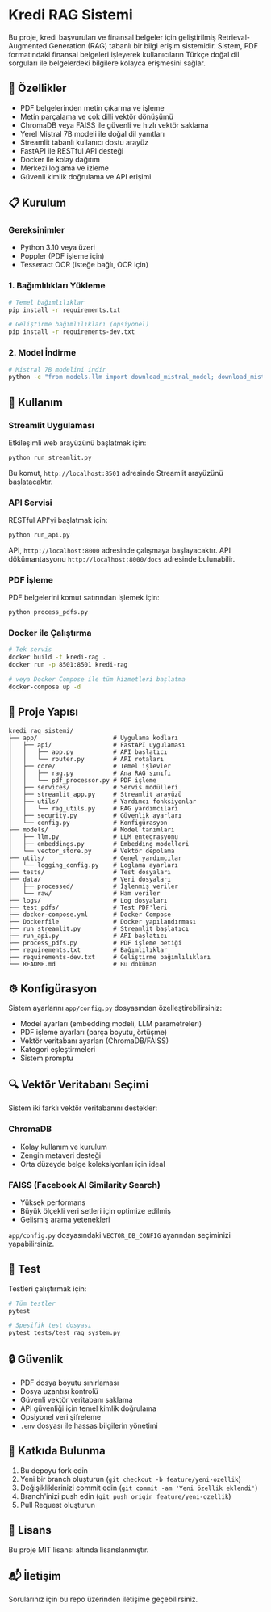 # Kredi RAG Sistemi

Bu proje, kredi başvuruları ve finansal belgeler için geliştirilmiş Retrieval-Augmented Generation (RAG) tabanlı bir bilgi erişim sistemidir. Sistem, PDF formatındaki finansal belgeleri işleyerek kullanıcıların Türkçe doğal dil sorguları ile belgelerdeki bilgilere kolayca erişmesini sağlar.

## 🚀 Özellikler

- PDF belgelerinden metin çıkarma ve işleme
- Metin parçalama ve çok dilli vektör dönüşümü
- ChromaDB veya FAISS ile güvenli ve hızlı vektör saklama
- Yerel Mistral 7B modeli ile doğal dil yanıtları
- Streamlit tabanlı kullanıcı dostu arayüz
- FastAPI ile RESTful API desteği
- Docker ile kolay dağıtım
- Merkezi loglama ve izleme
- Güvenli kimlik doğrulama ve API erişimi

## 📋 Kurulum

### Gereksinimler

- Python 3.10 veya üzeri
- Poppler (PDF işleme için)
- Tesseract OCR (isteğe bağlı, OCR için)

### 1. Bağımlılıkları Yükleme

```bash
# Temel bağımlılıklar
pip install -r requirements.txt

# Geliştirme bağımlılıkları (opsiyonel)
pip install -r requirements-dev.txt
```

### 2. Model İndirme

```bash
# Mistral 7B modelini indir
python -c "from models.llm import download_mistral_model; download_mistral_model()"
```

## 🔧 Kullanım

### Streamlit Uygulaması

Etkileşimli web arayüzünü başlatmak için:

```bash
python run_streamlit.py
```

Bu komut, `http://localhost:8501` adresinde Streamlit arayüzünü başlatacaktır.

### API Servisi

RESTful API'yi başlatmak için:

```bash
python run_api.py
```

API, `http://localhost:8000` adresinde çalışmaya başlayacaktır. API dökümantasyonu `http://localhost:8000/docs` adresinde bulunabilir.

### PDF İşleme

PDF belgelerini komut satırından işlemek için:

```bash
python process_pdfs.py
```

### Docker ile Çalıştırma

```bash
# Tek servis
docker build -t kredi-rag .
docker run -p 8501:8501 kredi-rag

# veya Docker Compose ile tüm hizmetleri başlatma
docker-compose up -d
```

## 📁 Proje Yapısı

```
kredi_rag_sistemi/
├── app/                     # Uygulama kodları
│   ├── api/                 # FastAPI uygulaması
│   │   ├── app.py           # API başlatıcı
│   │   └── router.py        # API rotaları
│   ├── core/                # Temel işlevler
│   │   ├── rag.py           # Ana RAG sınıfı
│   │   └── pdf_processor.py # PDF işleme
│   ├── services/            # Servis modülleri
│   ├── streamlit_app.py     # Streamlit arayüzü
│   ├── utils/               # Yardımcı fonksiyonlar
│   │   └── rag_utils.py     # RAG yardımcıları
│   ├── security.py          # Güvenlik ayarları
│   └── config.py            # Konfigürasyon
├── models/                  # Model tanımları
│   ├── llm.py               # LLM entegrasyonu
│   ├── embeddings.py        # Embedding modelleri
│   └── vector_store.py      # Vektör depolama
├── utils/                   # Genel yardımcılar
│   └── logging_config.py    # Loglama ayarları
├── tests/                   # Test dosyaları
├── data/                    # Veri dosyaları
│   ├── processed/           # İşlenmiş veriler
│   └── raw/                 # Ham veriler
├── logs/                    # Log dosyaları
├── test_pdfs/               # Test PDF'leri
├── docker-compose.yml       # Docker Compose
├── Dockerfile               # Docker yapılandırması
├── run_streamlit.py         # Streamlit başlatıcı
├── run_api.py               # API başlatıcı
├── process_pdfs.py          # PDF işleme betiği
├── requirements.txt         # Bağımlılıklar
├── requirements-dev.txt     # Geliştirme bağımlılıkları
└── README.md                # Bu doküman
```

## ⚙️ Konfigürasyon

Sistem ayarlarını `app/config.py` dosyasından özelleştirebilirsiniz:

- Model ayarları (embedding modeli, LLM parametreleri)
- PDF işleme ayarları (parça boyutu, örtüşme)
- Vektör veritabanı ayarları (ChromaDB/FAISS)
- Kategori eşleştirmeleri
- Sistem promptu

## 🔍 Vektör Veritabanı Seçimi

Sistem iki farklı vektör veritabanını destekler:

### ChromaDB
- Kolay kullanım ve kurulum
- Zengin metaveri desteği
- Orta düzeyde belge koleksiyonları için ideal

### FAISS (Facebook AI Similarity Search)
- Yüksek performans
- Büyük ölçekli veri setleri için optimize edilmiş
- Gelişmiş arama yetenekleri

`app/config.py` dosyasındaki `VECTOR_DB_CONFIG` ayarından seçiminizi yapabilirsiniz.

## 🧪 Test

Testleri çalıştırmak için:

```bash
# Tüm testler
pytest

# Spesifik test dosyası
pytest tests/test_rag_system.py
```

## 🔒 Güvenlik

- PDF dosya boyutu sınırlaması
- Dosya uzantısı kontrolü
- Güvenli vektör veritabanı saklama
- API güvenliği için temel kimlik doğrulama
- Opsiyonel veri şifreleme
- `.env` dosyası ile hassas bilgilerin yönetimi

## 🤝 Katkıda Bulunma

1. Bu depoyu fork edin
2. Yeni bir branch oluşturun (`git checkout -b feature/yeni-ozellik`)
3. Değişikliklerinizi commit edin (`git commit -am 'Yeni özellik eklendi'`)
4. Branch'inizi push edin (`git push origin feature/yeni-ozellik`)
5. Pull Request oluşturun

## 📄 Lisans

Bu proje MIT lisansı altında lisanslanmıştır.

## 📬 İletişim

Sorularınız için bu repo üzerinden iletişime geçebilirsiniz. 